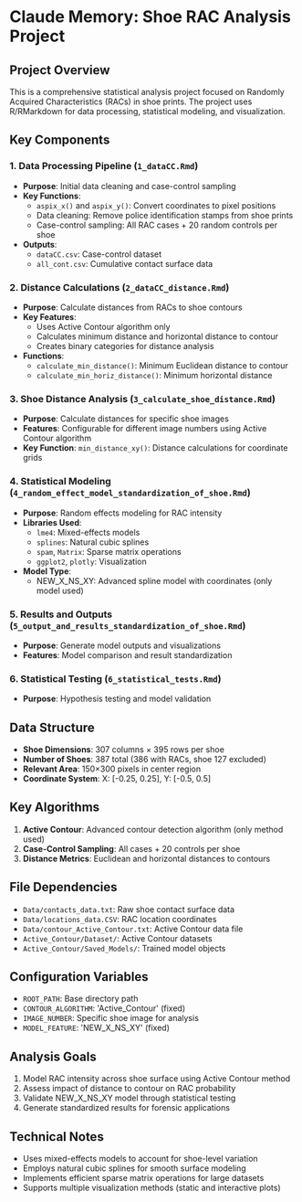 # Claude Memory: Shoe RAC Analysis Project

## Project Overview
This is a comprehensive statistical analysis project focused on Randomly Acquired Characteristics (RACs) in shoe prints. The project uses R/RMarkdown for data processing, statistical modeling, and visualization.

## Key Components

### 1. Data Processing Pipeline (`1_dataCC.Rmd`)
- **Purpose**: Initial data cleaning and case-control sampling
- **Key Functions**:
  - `aspix_x()` and `aspix_y()`: Convert coordinates to pixel positions
  - Data cleaning: Remove police identification stamps from shoe prints
  - Case-control sampling: All RAC cases + 20 random controls per shoe
- **Outputs**:
  - `dataCC.csv`: Case-control dataset
  - `all_cont.csv`: Cumulative contact surface data

### 2. Distance Calculations (`2_dataCC_distance.Rmd`)
- **Purpose**: Calculate distances from RACs to shoe contours
- **Key Features**:
  - Uses Active Contour algorithm only
  - Calculates minimum distance and horizontal distance to contour
  - Creates binary categories for distance analysis
- **Functions**:
  - `calculate_min_distance()`: Minimum Euclidean distance to contour
  - `calculate_min_horiz_distance()`: Minimum horizontal distance

### 3. Shoe Distance Analysis (`3_calculate_shoe_distance.Rmd`)
- **Purpose**: Calculate distances for specific shoe images
- **Features**: Configurable for different image numbers using Active Contour algorithm
- **Key Function**: `min_distance_xy()`: Distance calculations for coordinate grids

### 4. Statistical Modeling (`4_random_effect_model_standardization_of_shoe.Rmd`)
- **Purpose**: Random effects modeling for RAC intensity
- **Libraries Used**:
  - `lme4`: Mixed-effects models
  - `splines`: Natural cubic splines
  - `spam`, `Matrix`: Sparse matrix operations
  - `ggplot2`, `plotly`: Visualization
- **Model Type**:
  - NEW_X_NS_XY: Advanced spline model with coordinates (only model used)

### 5. Results and Outputs (`5_output_and_results_standardization_of_shoe.Rmd`)
- **Purpose**: Generate model outputs and visualizations
- **Features**: Model comparison and result standardization

### 6. Statistical Testing (`6_statistical_tests.Rmd`)
- **Purpose**: Hypothesis testing and model validation

## Data Structure
- **Shoe Dimensions**: 307 columns × 395 rows per shoe
- **Number of Shoes**: 387 total (386 with RACs, shoe 127 excluded)
- **Relevant Area**: 150×300 pixels in center region
- **Coordinate System**: X: [-0.25, 0.25], Y: [-0.5, 0.5]

## Key Algorithms
1. **Active Contour**: Advanced contour detection algorithm (only method used)
2. **Case-Control Sampling**: All cases + 20 controls per shoe
3. **Distance Metrics**: Euclidean and horizontal distances to contours

## File Dependencies
- `Data/contacts_data.txt`: Raw shoe contact surface data
- `Data/locations_data.CSV`: RAC location coordinates
- `Data/contour_Active_Contour.txt`: Active Contour data file
- `Active_Contour/Dataset/`: Active Contour datasets
- `Active_Contour/Saved_Models/`: Trained model objects

## Configuration Variables
- `ROOT_PATH`: Base directory path
- `CONTOUR_ALGORITHM`: 'Active_Contour' (fixed)
- `IMAGE_NUMBER`: Specific shoe image for analysis
- `MODEL_FEATURE`: 'NEW_X_NS_XY' (fixed)

## Analysis Goals
1. Model RAC intensity across shoe surface using Active Contour method
2. Assess impact of distance to contour on RAC probability
3. Validate NEW_X_NS_XY model through statistical testing
4. Generate standardized results for forensic applications

## Technical Notes
- Uses mixed-effects models to account for shoe-level variation
- Employs natural cubic splines for smooth surface modeling
- Implements efficient sparse matrix operations for large datasets
- Supports multiple visualization methods (static and interactive plots)